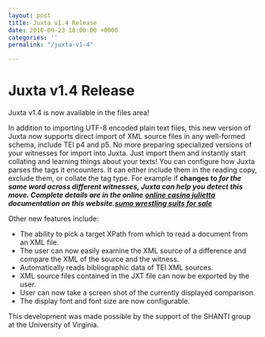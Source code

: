 ```yaml
---
layout: post
title: Juxta v1.4 Release
date: 2010-09-23 18:00:00 +0000
categories: ''
permalink: "/juxta-v1-4"

---
```

# Juxta v1.4 Release

Juxta v1.4 is now available in the files area!

In addition to importing UTF-8 encoded plain text files, this new version of Juxta now supports direct import of XML source files in any well-formed schema, include TEI p4 and p5. No more preparing specialized versions of your witnesses for import into Juxta. Just import them and instantly start collating and learning things about your texts! You can configure how Juxta parses the tags it encounters. It can either include them in the reading copy, exclude them, or collate the tag type. For example if **changes to _for the same word across different witnesses, Juxta can help you detect this move. Complete details are in the online_** [**_online casino julietta_**](http://www.jolietta.com/) **_documentation on this website._**[**_sumo wrestling suits for sale_**](http://www.bouncycastleforsale.ca/Cheap-649-Jacobs-Ladder/)

Other new features include:

* The ability to pick a target XPath from which to read a document from an XML file.
* The user can now easily examine the XML source of a difference and compare the XML of the source and the witness.
* Automatically reads bibliographic data of TEI XML sources.
* XML source files contained in the JXT file can now be exported by the user.
* User can now take a screen shot of the currently displayed comparison.
* The display font and font size are now configurable.

This development was made possible by the support of the SHANTI group at the University of Virginia.